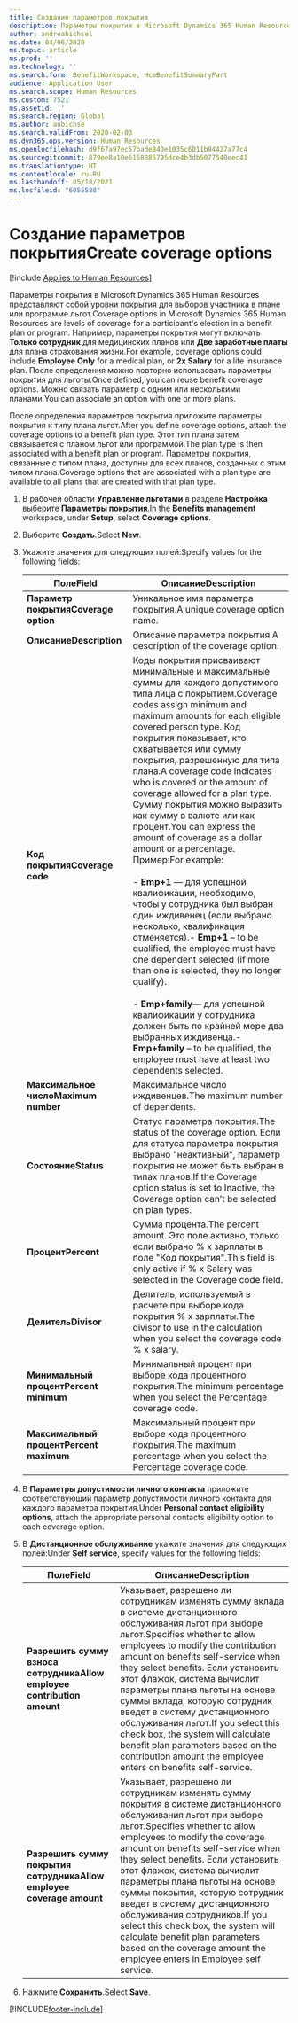 ```yaml
---
title: Создание параметров покрытия
description: Параметры покрытия в Microsoft Dynamics 365 Human Resources представляют собой уровни покрытия для выборов участника в плане или программе льгот.
author: andreabichsel
ms.date: 04/06/2020
ms.topic: article
ms.prod: ''
ms.technology: ''
ms.search.form: BenefitWorkspace, HcmBenefitSummaryPart
audience: Application User
ms.search.scope: Human Resources
ms.custom: 7521
ms.assetid: ''
ms.search.region: Global
ms.author: anbichse
ms.search.validFrom: 2020-02-03
ms.dyn365.ops.version: Human Resources
ms.openlocfilehash: d9f67a97ec57bade840e1035c6011b94427a77c4
ms.sourcegitcommit: 879ee8a10e6158885795dce4b3db5077540eec41
ms.translationtype: HT
ms.contentlocale: ru-RU
ms.lasthandoff: 05/18/2021
ms.locfileid: "6055588"
---
```

# <a name="create-coverage-options"></a><span data-ttu-id="1047f-103">Создание параметров покрытия</span><span class="sxs-lookup"><span data-stu-id="1047f-103">Create coverage options</span></span>

[!include [Applies to Human Resources](../includes/applies-to-hr.md)]

<span data-ttu-id="1047f-104">Параметры покрытия в Microsoft Dynamics 365 Human Resources представляют собой уровни покрытия для выборов участника в плане или программе льгот.</span><span class="sxs-lookup"><span data-stu-id="1047f-104">Coverage options in Microsoft Dynamics 365 Human Resources are levels of coverage for a participant's election in a benefit plan or program.</span></span> <span data-ttu-id="1047f-105">Например, параметры покрытия могут включать **Только сотрудник** для медицинских планов или **Две заработные платы** для плана страхования жизни.</span><span class="sxs-lookup"><span data-stu-id="1047f-105">For example, coverage options could include **Employee Only** for a medical plan, or **2x Salary** for a life insurance plan.</span></span> <span data-ttu-id="1047f-106">После определения можно повторно использовать параметры покрытия для льготы.</span><span class="sxs-lookup"><span data-stu-id="1047f-106">Once defined, you can reuse benefit coverage options.</span></span> <span data-ttu-id="1047f-107">Можно связать параметр с одним или несколькими планами.</span><span class="sxs-lookup"><span data-stu-id="1047f-107">You can associate an option with one or more plans.</span></span>

<span data-ttu-id="1047f-108">После определения параметров покрытия приложите параметры покрытия к типу плана льгот.</span><span class="sxs-lookup"><span data-stu-id="1047f-108">After you define coverage options, attach the coverage options to a benefit plan type.</span></span> <span data-ttu-id="1047f-109">Этот тип плана затем связывается с планом льгот или программой.</span><span class="sxs-lookup"><span data-stu-id="1047f-109">The plan type is then associated with a benefit plan or program.</span></span> <span data-ttu-id="1047f-110">Параметры покрытия, связанные с типом плана, доступны для всех планов, созданных с этим типом плана.</span><span class="sxs-lookup"><span data-stu-id="1047f-110">Coverage options that are associated with a plan type are available to all plans that are created with that plan type.</span></span> 

1. <span data-ttu-id="1047f-111">В рабочей области **Управление льготами** в разделе **Настройка** выберите **Параметры покрытия**.</span><span class="sxs-lookup"><span data-stu-id="1047f-111">In the **Benefits management** workspace, under **Setup**, select **Coverage options**.</span></span>

2. <span data-ttu-id="1047f-112">Выберите **Создать**.</span><span class="sxs-lookup"><span data-stu-id="1047f-112">Select **New**.</span></span>

3. <span data-ttu-id="1047f-113">Укажите значения для следующих полей:</span><span class="sxs-lookup"><span data-stu-id="1047f-113">Specify values for the following fields:</span></span>

   | <span data-ttu-id="1047f-114">Поле</span><span class="sxs-lookup"><span data-stu-id="1047f-114">Field</span></span> | <span data-ttu-id="1047f-115">Описание</span><span class="sxs-lookup"><span data-stu-id="1047f-115">Description</span></span> |
   | --- | --- |
   | <span data-ttu-id="1047f-116">**Параметр покрытия**</span><span class="sxs-lookup"><span data-stu-id="1047f-116">**Coverage option**</span></span> | <span data-ttu-id="1047f-117">Уникальное имя параметра покрытия.</span><span class="sxs-lookup"><span data-stu-id="1047f-117">A unique coverage option name.</span></span> |
   | <span data-ttu-id="1047f-118">**Описание**</span><span class="sxs-lookup"><span data-stu-id="1047f-118">**Description**</span></span> | <span data-ttu-id="1047f-119">Описание параметра покрытия.</span><span class="sxs-lookup"><span data-stu-id="1047f-119">A description of the coverage option.</span></span> |
   | <span data-ttu-id="1047f-120">**Код покрытия**</span><span class="sxs-lookup"><span data-stu-id="1047f-120">**Coverage code**</span></span> | <span data-ttu-id="1047f-121">Коды покрытия присваивают минимальные и максимальные суммы для каждого допустимого типа лица с покрытием.</span><span class="sxs-lookup"><span data-stu-id="1047f-121">Coverage codes assign minimum and maximum amounts for each eligible covered person type.</span></span> <span data-ttu-id="1047f-122">Код покрытия показывает, кто охватывается или сумму покрытия, разрешенную для типа плана.</span><span class="sxs-lookup"><span data-stu-id="1047f-122">A coverage code indicates who is covered or the amount of coverage allowed for a plan type.</span></span> <span data-ttu-id="1047f-123">Сумму покрытия можно выразить как сумму в валюте или как процент.</span><span class="sxs-lookup"><span data-stu-id="1047f-123">You can express the amount of coverage as a dollar amount or a percentage.</span></span> <span data-ttu-id="1047f-124">Пример:</span><span class="sxs-lookup"><span data-stu-id="1047f-124">For example:</span></span></br></br><span data-ttu-id="1047f-125">- **Emp+1** — для успешной квалификации, необходимо, чтобы у сотрудника был выбран один иждивенец (если выбрано несколько, квалификация отменяется).</span><span class="sxs-lookup"><span data-stu-id="1047f-125">- **Emp+1** – to be qualified, the employee must have one dependent selected (if more than one is selected, they no longer qualify).</span></span></br></br><span data-ttu-id="1047f-126">- **Emp+family**— для успешной квалификации у сотрудника должен быть по крайней мере два выбранных иждивенца.</span><span class="sxs-lookup"><span data-stu-id="1047f-126">- **Emp+family** – to be qualified, the employee must have at least two dependents selected.</span></span> |
   | <span data-ttu-id="1047f-127">**Максимальное число**</span><span class="sxs-lookup"><span data-stu-id="1047f-127">**Maximum number**</span></span> | <span data-ttu-id="1047f-128">Максимальное число иждивенцев.</span><span class="sxs-lookup"><span data-stu-id="1047f-128">The maximum number of dependents.</span></span> |
   | <span data-ttu-id="1047f-129">**Состояние**</span><span class="sxs-lookup"><span data-stu-id="1047f-129">**Status**</span></span> | <span data-ttu-id="1047f-130">Статус параметра покрытия.</span><span class="sxs-lookup"><span data-stu-id="1047f-130">The status of the coverage option.</span></span> <span data-ttu-id="1047f-131">Если для статуса параметра покрытия выбрано "неактивный", параметр покрытия не может быть выбран в типах планов.</span><span class="sxs-lookup"><span data-stu-id="1047f-131">If the Coverage option status is set to Inactive, the Coverage option can’t be selected on plan types.</span></span> |
   | <span data-ttu-id="1047f-132">**Процент**</span><span class="sxs-lookup"><span data-stu-id="1047f-132">**Percent**</span></span> | <span data-ttu-id="1047f-133">Сумма процента.</span><span class="sxs-lookup"><span data-stu-id="1047f-133">The percent amount.</span></span> <span data-ttu-id="1047f-134">Это поле активно, только если выбрано % x зарплаты в поле "Код покрытия".</span><span class="sxs-lookup"><span data-stu-id="1047f-134">This field is only active if % x Salary was selected in the Coverage code field.</span></span> |
   | <span data-ttu-id="1047f-135">**Делитель**</span><span class="sxs-lookup"><span data-stu-id="1047f-135">**Divisor**</span></span> | <span data-ttu-id="1047f-136">Делитель, используемый в расчете при выборе кода покрытия % x зарплаты.</span><span class="sxs-lookup"><span data-stu-id="1047f-136">The divisor to use in the calculation when you select the coverage code % x salary.</span></span> |
   | <span data-ttu-id="1047f-137">**Минимальный процент**</span><span class="sxs-lookup"><span data-stu-id="1047f-137">**Percent minimum**</span></span> | <span data-ttu-id="1047f-138">Минимальный процент при выборе кода процентного покрытия.</span><span class="sxs-lookup"><span data-stu-id="1047f-138">The minimum percentage when you select the Percentage coverage code.</span></span> |
   | <span data-ttu-id="1047f-139">**Максимальный процент**</span><span class="sxs-lookup"><span data-stu-id="1047f-139">**Percent maximum**</span></span> | <span data-ttu-id="1047f-140">Максимальный процент при выборе кода процентного покрытия.</span><span class="sxs-lookup"><span data-stu-id="1047f-140">The maximum percentage when you select the Percentage coverage code.</span></span> |

4. <span data-ttu-id="1047f-141">В **Параметры допустимости личного контакта** приложите соответствующий параметр допустимости личного контакта для каждого параметра покрытия.</span><span class="sxs-lookup"><span data-stu-id="1047f-141">Under **Personal contact eligibility options**, attach the appropriate personal contacts eligibility option to each coverage option.</span></span>

5. <span data-ttu-id="1047f-142">В **Дистанционное обслуживание** укажите значения для следующих полей:</span><span class="sxs-lookup"><span data-stu-id="1047f-142">Under **Self service**, specify values for the following fields:</span></span>

   | <span data-ttu-id="1047f-143">Поле</span><span class="sxs-lookup"><span data-stu-id="1047f-143">Field</span></span> | <span data-ttu-id="1047f-144">Описание</span><span class="sxs-lookup"><span data-stu-id="1047f-144">Description</span></span> |
   | --- | --- |
   | <span data-ttu-id="1047f-145">**Разрешить сумму взноса сотрудника**</span><span class="sxs-lookup"><span data-stu-id="1047f-145">**Allow employee contribution amount**</span></span> | <span data-ttu-id="1047f-146">Указывает, разрешено ли сотрудникам изменять сумму вклада в системе дистанционного обслуживания льгот при выборе льгот.</span><span class="sxs-lookup"><span data-stu-id="1047f-146">Specifies whether to allow employees to modify the contribution amount on benefits self-service when they select benefits.</span></span> <span data-ttu-id="1047f-147">Если установить этот флажок, система вычислит параметры плана льготы на основе суммы вклада, которую сотрудник введет в систему дистанционного обслуживания льгот.</span><span class="sxs-lookup"><span data-stu-id="1047f-147">If you select this check box, the system will calculate benefit plan parameters based on the contribution amount the employee enters on benefits self-service.</span></span> |
   | <span data-ttu-id="1047f-148">**Разрешить сумму покрытия сотрудника**</span><span class="sxs-lookup"><span data-stu-id="1047f-148">**Allow employee coverage amount**</span></span> | <span data-ttu-id="1047f-149">Указывает, разрешено ли сотрудникам изменять сумму покрытия в системе дистанционного обслуживания льгот при выборе льгот.</span><span class="sxs-lookup"><span data-stu-id="1047f-149">Specifies whether to allow employees to modify the coverage amount on benefits self-service when they select benefits.</span></span> <span data-ttu-id="1047f-150">Если установить этот флажок, система вычислит параметры плана льготы на основе суммы покрытия, которую сотрудник введет в систему дистанционного обслуживания сотрудников.</span><span class="sxs-lookup"><span data-stu-id="1047f-150">If you select this check box, the system will calculate benefit plan parameters based on the coverage amount the employee enters in Employee self service.</span></span> |

6. <span data-ttu-id="1047f-151">Нажмите **Сохранить**.</span><span class="sxs-lookup"><span data-stu-id="1047f-151">Select **Save**.</span></span> 


[!INCLUDE[footer-include](../includes/footer-banner.md)]
